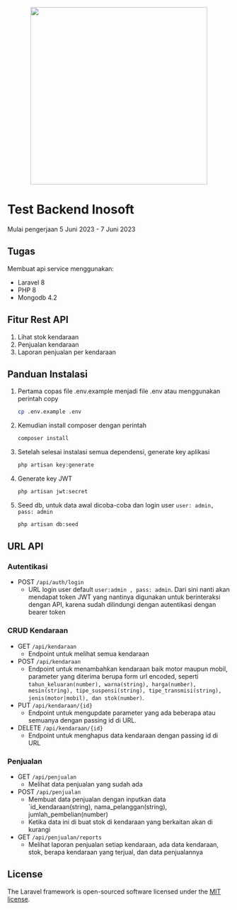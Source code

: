 <p align="center"><a href="https://laravel.com" target="_blank"><img src="https://raw.githubusercontent.com/laravel/art/master/logo-lockup/5%20SVG/2%20CMYK/1%20Full%20Color/laravel-logolockup-cmyk-red.svg" width="400"></a></p>

# Test Backend Inosoft

Mulai pengerjaan 5 Juni 2023 - 7 Juni 2023

## Tugas

Membuat api service menggunakan:

-   Laravel 8
-   PHP 8
-   Mongodb 4.2

## Fitur Rest API

1. Lihat stok kendaraan
1. Penjualan kendaraan
1. Laporan penjualan per kendaraan

## Panduan Instalasi

1. Pertama copas file .env.example menjadi file .env atau menggunakan perintah copy
    ```bash
    cp .env.example .env
    ```
1. Kemudian install composer dengan perintah
    ```bash
    composer install
    ```
1. Setelah selesai instalasi semua dependensi, generate key aplikasi
    ```bash
    php artisan key:generate
    ```
1. Generate key JWT
    ```bash
    php artisan jwt:secret
    ```
1. Seed db, untuk data awal dicoba-coba dan login user `user: admin, pass: admin`
    ```bash
    php artisan db:seed
    ```

## URL API

### Autentikasi

-   POST `/api/auth/login`
    -   URL login user default `user:admin , pass: admin`. Dari sini nanti akan mendapat token JWT yang nantinya digunakan untuk berinteraksi dengan API, karena sudah dilindungi dengan autentikasi dengan bearer token

### CRUD Kendaraan

-   GET `/api/kendaraan`
    -   Endpoint untuk melihat semua kendaraan
-   POST `/api/kendaraan`
    -   Endpoint untuk menambahkan kendaraan baik motor maupun mobil, parameter yang diterima berupa form url encoded, seperti `tahun_keluaran(number), warna(string), harga(number), mesin(string), tipe_suspensi(string), tipe_transmisi(string), jenis(motor|mobil), dan stok(number)`.
-   PUT `/api/kendaraan/{id}`
    -   Endpoint untuk mengupdate parameter yang ada beberapa atau semuanya dengan passing id di URL.
-   DELETE `/api/kendaraan/{id}`
    -   Endpoint untuk menghapus data kendaraan dengan passing id di URL

### Penjualan

-   GET `/api/penjualan`
    -   Melihat data penjualan yang sudah ada
-   POST `/api/penjualan`
    -   Membuat data penjualan dengan inputkan data `id_kendaraan(string), nama_pelanggan(string), jumlah_pembelian(number)
    -   Ketika data ini di buat stok di kendaraan yang berkaitan akan di kurangi
-   GET `/api/penjualan/reports`
    -   Melihat laporan penjualan setiap kendaraan, ada data kendaraan, stok, berapa kendaraan yang terjual, dan data penjualannya

## License

The Laravel framework is open-sourced software licensed under the [MIT license](https://opensource.org/licenses/MIT).
